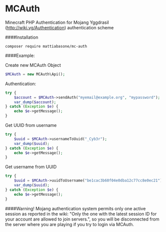 MCAuth
==========

Minecraft PHP Authentication for Mojang Yggdrasil (http://wiki.vg/Authentication) authentication scheme 

####Installation

```shell
composer require mattiabasone/mc-auth
```

####Example:

Create new MCAuth Object
```php
$MCAuth = new MCAuth\Api();
```

Authentication:
```php
try {
    $account = $MCAuth->sendAuth("myemail@example.org", "mypassword");
    var_dump($account);
} catch (Exception $e) {
    echo $e->getMessage();
}
```

Get UUID from username
```php
try {
    $uuid = $MCAuth->usernameToUuid("_Cyb3r");
    var_dump($uuid);
} catch (Exception $e) {
    echo $e->getMessage();
}
```

Get username from UUID
```php
try {
    $uuid = $MCAuth->uuidToUsername("be1cac3b60f04e0dba12c77cc8e0ec21");
    var_dump($uuid);
} catch (Exception $e) {
    echo $e->getMessage();
}
```


####Warning!
Mojang authentication system permits only one active session as reported in the wiki: 
"Only the one with the latest session ID for your account are allowed to join servers.", so you will be disconnected from the server where you are playing if you try to login via MCAuth.
